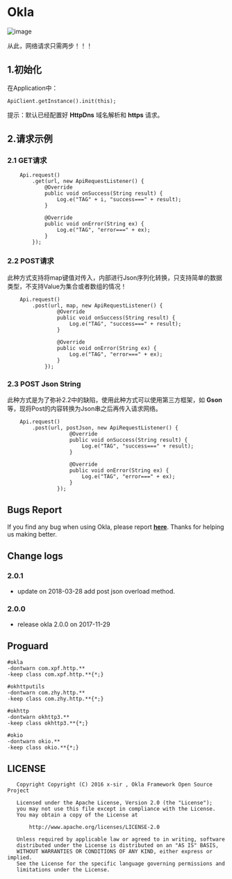 # Okla

![image]()

从此，网络请求只需两步！！！

## 1.初始化

在Application中：

```
ApiClient.getInstance().init(this);
```

提示：默认已经配置好 **HttpDns** 域名解析和 **https** 请求。

## 2.请求示例

### 2.1 GET请求

```
	Api.request()
		.get(url, new ApiRequestListener() {
            @Override
            public void onSuccess(String result) {
                Log.e("TAG" + i, "success===" + result);
            }

            @Override
            public void onError(String ex) {
                Log.e("TAG", "error===" + ex);
            }
        });
```

### 2.2 POST请求

此种方式支持将map键值对传入，内部进行Json序列化转换，只支持简单的数据类型，不支持Value为集合或者数组的情况！

```
	Api.request()
		.post(url, map, new ApiRequestListener() {
                @Override
                public void onSuccess(String result) {
                    Log.e("TAG", "success===" + result);
                }

                @Override
                public void onError(String ex) {
                    Log.e("TAG", "error===" + ex);
                }
            });
```

### 2.3 POST Json String 

此种方式是为了弥补2.2中的缺陷，使用此种方式可以使用第三方框架，如 **Gson** 等，现将Post的内容转换为Json串之后再传入请求网络。

```
	Api.request()
		.post(url, postJson, new ApiRequestListener() {
                    @Override
                    public void onSuccess(String result) {
                        Log.e("TAG", "success===" + result);
                    }

                    @Override
                    public void onError(String ex) {
                        Log.e("TAG", "error===" + ex);
                    }
                });
```

## Bugs Report

If you find any bug when using Okla, please report **[here](https://github.com/xinpengfei520/Okla/issues/new)**. Thanks for helping us making better.

## Change logs

### 2.0.1

 - update on 2018-03-28 add post json overload method.

### 2.0.0

 - release okla 2.0.0 on 2017-11-29

## Proguard

```
#okla
-dontwarn com.xpf.http.**
-keep class com.xpf.http.**{*;}

#okhttputils
-dontwarn com.zhy.http.**
-keep class com.zhy.http.**{*;}
	
#okhttp
-dontwarn okhttp3.**
-keep class okhttp3.**{*;}
	
#okio
-dontwarn okio.**
-keep class okio.**{*;}	
```

## LICENSE

```
   Copyright Copyright (C) 2016 x-sir , Okla Framework Open Source Project

   Licensed under the Apache License, Version 2.0 (the "License");
   you may not use this file except in compliance with the License.
   You may obtain a copy of the License at

       http://www.apache.org/licenses/LICENSE-2.0

   Unless required by applicable law or agreed to in writing, software
   distributed under the License is distributed on an "AS IS" BASIS,
   WITHOUT WARRANTIES OR CONDITIONS OF ANY KIND, either express or implied.
   See the License for the specific language governing permissions and
   limitations under the License.
```